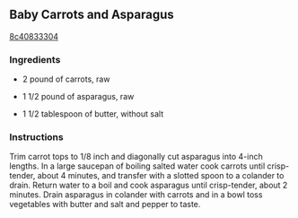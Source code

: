 ## Baby Carrots and Asparagus

[8c40833304](http://www.food.com/recipe/baby-carrots-and-asparagus-502424)

### Ingredients

 - 2 pound of carrots, raw

 - 1 1/2 pound of asparagus, raw

 - 1 1/2 tablespoon of butter, without salt

### Instructions

Trim carrot tops to 1/8 inch and diagonally cut asparagus into 4-inch lengths. In a large saucepan of boiling salted water cook carrots until crisp-tender, about 4 minutes, and transfer with a slotted spoon to a colander to drain. Return water to a boil and cook asparagus until crisp-tender, about 2 minutes. Drain asparagus in colander with carrots and in a bowl toss vegetables with butter and salt and pepper to taste.